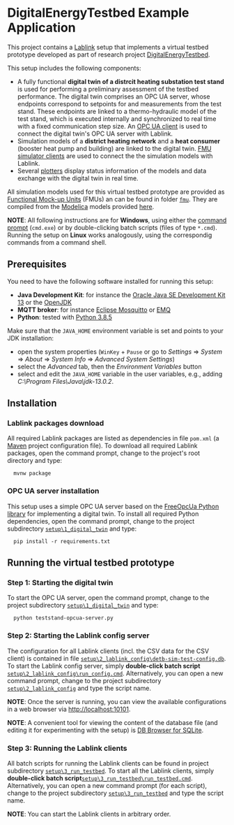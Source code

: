 # DigitalEnergyTestbed Example Application

This project contains a [Lablink](https://ait-lablink.readthedocs.io) setup that implements a virtual testbed prototype developed as part of research project [DigitalEnergyTestbed](https://energieforschung.at/projekt/offene-testumgebung-zur-evaluierung-von-digitalisierungsloesungen-fuer-integrierte-strom-waermenetze/).

This setup includes the following components:

* A fully functional **digital twin of a distrcit heating substation test stand** is used for performing a preliminary assessment of the testbed performance.
  The digital twin comprises an OPC UA server, whose endpoints correspond to setpoints for and measurements from the test stand.
  These endpoints are linked to a thermo-hydraulic model of the test stand, which is executed internally and synchronized to  real time with a fixed communication step size.
  An [OPC UA client](https://ait-lablink.readthedocs.io/projects/ait-lablink-opc-ua-client) is used to connect the digital twin's OPC UA server with Lablink.
* Simulation models of a **district heating network** and a **heat consumer** (booster heat pump and building) are linked to the digital twin.
  [FMU simulator clients](https://ait-lablink.readthedocs.io/projects/ait-lablink-fmusim) are used to connect the the simulation models with Lablink.
* Several [plotters](https://ait-lablink.readthedocs.io/projects/ait-lablink-plotter) display status information of the models and data exchange with the digital twin in real time.

All simulation models used for this virtual testbed prototype are provided as [Functional Mock-up Units](https://en.wikipedia.org/wiki/Functional_Mock-up_Interface) (FMUs) an can be found in folder [``fmu``](./fmu).
They are compiled from the [Modelica](https://modelica.org/) models provided [here](https://github.com/AIT-IES/detb-models).


**NOTE**:
All following instructions are for **Windows**, using either the [command prompt](https://en.wikipedia.org/wiki/Cmd.exe) (``cmd.exe``) or by double-clicking batch scripts (files of type ``*.cmd``).
Running the setup on **Linux** works analogously, using the correspondig commands from a command shell.

## Prerequisites

You need to have the following software installed for running this setup:
 * **Java Development Kit**:
   for instance the [Oracle Java SE Development Kit 13](https://www.oracle.com/technetwork/java/javase/downloads/index.html) or the [OpenJDK](https://openjdk.java.net/)
 * **MQTT broker**:
   for instance [Eclipse Mosquitto](https://mosquitto.org/) or [EMQ](http://emqtt.io/)
 * **Python**:
   tested with [Python 3.8.5](https://www.python.org/downloads/release/python-385/)

Make sure that the ``JAVA_HOME`` environment variable is set and points to your JDK installation:
  * open the system properties (``WinKey`` + ``Pause`` or go to *Settings* => *System* => *About* => *System Info* => *Advanced System Settings*)
  * select the *Advanced* tab, then the *Environment Variables* button
  * select and edit the ``JAVA_HOME`` variable in the user variables, e.g., adding *C:\\Program Files\\Java\\jdk-13.0.2*.

## Installation

### Lablink packages download

All required Lablink packages are listed as dependencies in file ``pom.xml`` (a [Maven](https://maven.apache.org/) project configuration file).
To download all required Lablink packages, open the command prompt, change to the project's root directory and type:
```
  mvnw package
```

### OPC UA server installation

This setup uses a simple OPC UA server based on the [FreeOpcUa Python library](https://freeopcua.github.io/) for implementing a digital twin.
To install all required Python dependencies, open the command prompt, change to the project subdirectory [``setup\1_digital_twin``](./setup/1_digital_twin) and type:
```
  pip install -r requirements.txt
```

## Running the virtual testbed prototype

### Step 1: Starting the digital twin

To start the OPC UA server, open the command prompt, change to the project subdirectory [``setup\1_digital_twin``](./setup/1_digital_twin) and type:
```batch
  python teststand-opcua-server.py
```

### Step 2: Starting the Lablink config server

The configuration for all Lablink clients (incl. the CSV data for the CSV client) is contained in file [``setup\2_lablink_config\detb-sim-test-config.db``](./setup/2_lablink_config/detb-sim-test-config.db).
To start the Lablink config server, simply **double-click batch script** [``setup\2_lablink_config\run_config.cmd``](./setup/2_lablink_config/run_config.cmd).
Alternatively, you can open a new command prompt, change to the project subdirectory [``setup\2_lablink_config``](./setup/2_lablink_config) and type the script name.

**NOTE**:
Once the server is running, you can view the available configurations in a web browser via [http://localhost:10101](http://localhost:10101).

**NOTE**:
A convenient tool for viewing the content of the database file (and editing it for experimenting with the setup) is [DB Browser for SQLite](https://sqlitebrowser.org/).

### Step 3: Running the Lablink clients

All batch scripts for running the Lablink clients can be found in project subdirectory [``setup\3_run_testbed``](./setup/3_run_testbed).
To start all the Lablink clients, simply **double-click batch script**[``setup\3_run_testbed\run_testbed.cmd``](./setup/3_run_testbed/run_testbed.cmd).
Alternatively, you can open a new command prompt (for each script), change to the project subdirectory [``setup\3_run_testbed``](./setup/3_run_testbed) and type the script name.

**NOTE**:
You can start the Lablink clients in arbitrary order.
